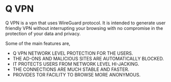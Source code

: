 # Q VPN

Q VPN is a vpn that uses WireGuard protocol.
It is intended to generate user friendly VPN without interrupting your browsing with
no compromise in the protection of your data and privacy.

Some of the main features are,

  * Q VPN NETWORK LEVEL PROTECTION FOR THE USERS.
  * THE AD-ONS AND MALICIOUS SITES ARE AUTOMATICALLY BLOCKED.
  * IT PROTECTS USERS FROM NETWORK LEVEL HI-JACKING.
  * THE CONNECTIONS ARE MUCH STABLE AND FASTER.
  * PROVIDES TOR FACILITY TO BROWSE MORE ANONYMOUS.
